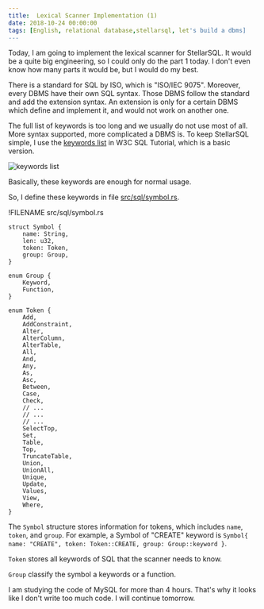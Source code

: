 ```yaml
---
title:  Lexical Scanner Implementation (1)
date: 2018-10-24 00:00:00
tags: [English, relational database,stellarsql, let's build a dbms]
---
```


Today, I am going to implement the lexical scanner for StellarSQL. It would be a quite big engineering, so I could only do the part 1 today. I don't even know how many parts it would be, but I would do my best.

There is a standard for SQL by ISO, which is "ISO/IEC 9075". Moreover, every DBMS have their own SQL syntax. Those DBMS follow the standard and add the extension syntax. An extension is only for a certain DBMS which define and implement it, and would not work on another one.

The full list of keywords is too long and we usually do not use most of all. More syntax supported, more complicated a DBMS is. To keep StellarSQL simple, I use the [keywords list](https://www.w3schools.com/sql/sql_ref_keywords.asp) in W3C SQL Tutorial, which is a basic version.

![keywords list](https://user-images.githubusercontent.com/18013815/47444318-ce665e80-d7e8-11e8-9197-f01d1fc3d300.png)

Basically, these keywords are enough for normal usage.

So, I define these keywords in file [src/sql/symbol.rs](https://github.com/tigercosmos/StellarSQL/tree/master/src/sql/symbol.rs).

!FILENAME src/sql/symbol.rs

```
struct Symbol {
    name: String,
    len: u32,
    token: Token,
    group: Group,
}

enum Group {
    Keyword,
    Function,
}

enum Token {
    Add,
    AddConstraint,
    Alter,
    AlterColumn,
    AlterTable,
    All,
    And,
    Any,
    As,
    Asc,
    Between,
    Case,
    Check,
    // ...
    // ...
    // ...
    SelectTop,
    Set,
    Table,
    Top,
    TruncateTable,
    Union,
    UnionAll,
    Unique,
    Update,
    Values,
    View,
    Where,
}
```

The `Symbol` structure stores information for tokens, which includes `name`, `token`, and `group`. For example, a Symbol of "CREATE" keyword is `Symbol{ name: "CREATE", token: Token::CREATE, group: Group::keyword }`.

`Token` stores all keywords of SQL that the scanner needs to know.

`Group` classify the symbol a keywords or a function.

I am studying the code of MySQL for more than 4 hours. That's why it looks like I don't write too much code. I will continue tomorrow.